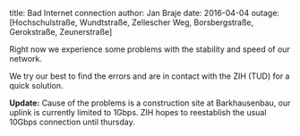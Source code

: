 title: Bad Internet connection
author: Jan Braje
date: 2016-04-04
outage: [Hochschulstraße, Wundtstraße, Zellescher Weg, Borsbergstraße, Gerokstraße, Zeunerstraße]

Right now we experience some problems with the stability and speed of our network.

We try our best to find the errors and are in contact with the ZIH (TUD) for a quick solution.

**Update:** Cause of the problems is a construction site at Barkhausenbau,
our uplink is currently limited to 1Gbps. ZIH hopes to reestablish the usual
10Gbps connection until thursday.
